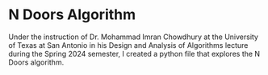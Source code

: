 # N Doors Algorithm

Under the instruction of Dr. Mohammad Imran Chowdhury at the University of Texas at San Antonio in his Design and Analysis of Algorithms lecture during the Spring 2024 semester, I created a python file that explores the N Doors algorithm.